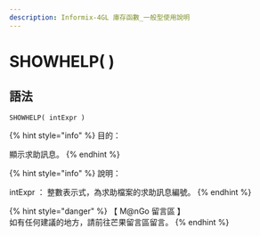 ```yaml
---
description: Informix-4GL 庫存函數_一般型使用說明
---
```


# SHOWHELP( )

## 語法

```
SHOWHELP( intExpr )
```

{% hint style="info" %}
目的：

顯示求助訊息。
{% endhint %}

{% hint style="info" %}
說明：

intExpr ： 整數表示式，為求助檔案的求助訊息編號。
{% endhint %}

{% hint style="danger" %}
【 M@nGo 留言區 】\
如有任何建議的地方，請前往芒果留言區留言。
{% endhint %}
